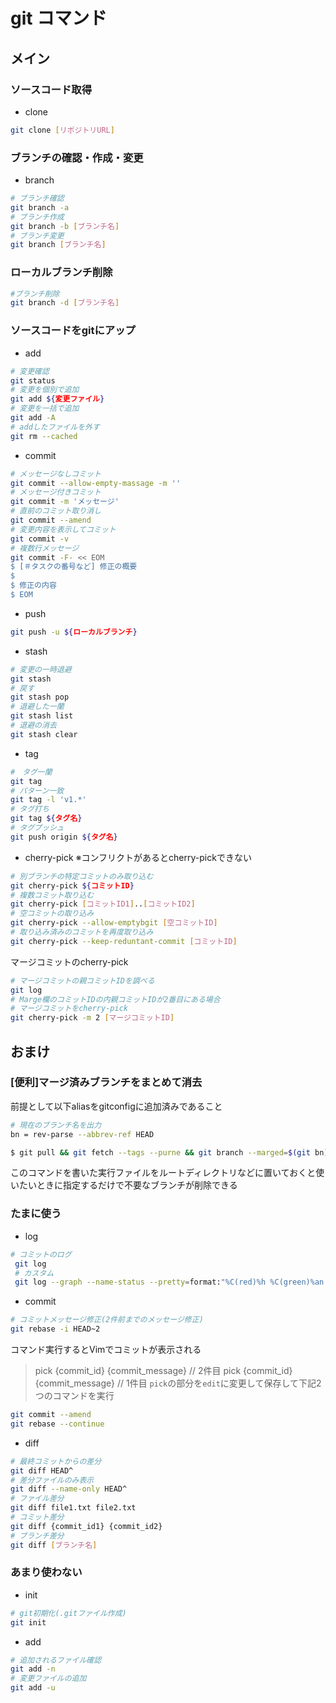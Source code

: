 # git コマンド

## メイン
### ソースコード取得
- clone
```bash
git clone [リポジトリURL]
```
### ブランチの確認・作成・変更
- branch
```bash
# ブランチ確認
git branch -a
# ブランチ作成
git branch -b [ブランチ名]
# ブランチ変更
git branch [ブランチ名]
```
### ローカルブランチ削除
```bash
#ブランチ削除
git branch -d [ブランチ名]
```
### ソースコードをgitにアップ 
- add
```bash
# 変更確認
git status
# 変更を個別で追加
git add ${変更ファイル}
# 変更を一括で追加
git add -A
# addしたファイルを外す
git rm --cached
```
- commit 
```bash
# メッセージなしコミット
git commit --allow-empty-massage -m ''
# メッセージ付きコミット
git commit -m 'メッセージ'
# 直前のコミット取り消し
git commit --amend
# 変更内容を表示してコミット
git commit -v
# 複数行メッセージ
git commit -F- << EOM
$ [＃タスクの番号など] 修正の概要
$ 
$ 修正の内容
$ EOM
```
- push
```bash
git push -u ${ローカルブランチ}
```
- stash
```bash
# 変更の一時退避
git stash
# 戻す
git stash pop
# 退避した一蘭
git stash list
# 退避の消去
git stash clear
```
- tag
```bash
#　タグ一蘭
git tag
# パターン一致
git tag -l 'v1.*'
# タグ打ち
git tag ${タグ名}
# タグプッシュ
git push origin ${タグ名}
```
- cherry-pick
※コンフリクトがあるとcherry-pickできない
```bash
# 別ブランチの特定コミットのみ取り込む
git cherry-pick ${コミットID}
# 複数コミット取り込む
git cherry-pick [コミットID1]..[コミットID2]
# 空コミットの取り込み
git cherry-pick --allow-emptybgit [空コミットID]
# 取り込み済みのコミットを再度取り込み
git cherry-pick --keep-reduntant-commit [コミットID]
```
マージコミットのcherry-pick
```bash
# マージコミットの親コミットIDを調べる
git log
# Marge欄のコミットIDの内親コミットIDが2番目にある場合
# マージコミットをcherry-pick
git cherry-pick -m 2 [マージコミットID]
```

## おまけ
### [便利]マージ済みブランチをまとめて消去
前提として以下aliasをgitconfigに追加済みであること
```bash
# 現在のブランチ名を出力
bn = rev-parse --abbrev-ref HEAD
```

```bash
$ git pull && git fetch --tags --purne && git branch --marged=$(git bn) | grep -vE 'develop|master|$(git bn)' | xargs git branch -d
```
このコマンドを書いた実行ファイルをルートディレクトリなどに置いておくと使いたいときに指定するだけで不要なブランチが削除できる
### たまに使う
- log
```bash
# コミットのログ
 git log
 # カスタム
 git log --graph --name-status --pretty=format:"%C(red)%h %C(green)%an %Creset%s %C(yellow)%d%Creset"
```
- commit
```bash
# コミットメッセージ修正(2件前までのメッセージ修正)
git rebase -i HEAD~2
```
コマンド実行するとVimでコミットが表示される
> pick {commit_id} {commit_message} // 2件目
> pick {commit_id} {commit_message} // 1件目
`pick`の部分を`edit`に変更して保存して下記2つのコマンドを実行
```bash
git commit --amend
git rebase --continue
```
- diff
```bash
# 最終コミットからの差分
git diff HEAD^
# 差分ファイルのみ表示
git diff --name-only HEAD^
# ファイル差分
git diff file1.txt file2.txt
# コミット差分
git diff {commit_id1} {commit_id2}
# ブランチ差分
git diff [ブランチ名]
```
### あまり使わない
- init
```bash
# git初期化(.gitファイル作成)
git init
```
- add
```bash
# 追加されるファイル確認
git add -n
# 変更ファイルの追加
git add -u
```